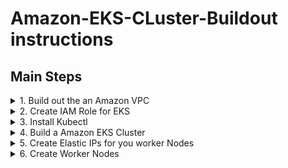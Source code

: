 # Amazon-EKS-CLuster-Buildout instructions



## Main Steps
<details>
  <summary> 1. Build out the an Amazon VPC </summary>
  
## Build a VPC for EKS using AWS EKS VPC Sample template
What this section builds using AWS Cloudformation...

![](images/EKS-Cluster-VPC.PNG)

* Open the IAM console at https://console.aws.amazon.com/cloudformation/home?region=us-east-2#

(you choose whatever region you want - I chose Ohio)
* Choose **Create stack**
* On the create a stack page, find **Amazon S3 URL*** adn enter the URL below & next
* Enter a Stack Name ```   EKS-sample-vpc    ``` ``` Next ```   ``` Next ```  ``` Create Stack ```

[Amazon EKS Cloudformation VPC template](https://amazon-eks.s3-us-west-2.amazonaws.com/cloudformation/2018-11-07/amazon-eks-vpc-sample.yaml) 
```
https://amazon-eks.s3-us-west-2.amazonaws.com/cloudformation/2018-11-07/amazon-eks-vpc-sample.yaml

```
</details>

<details>
  <summary> 2. Create IAM Role for EKS </summary>
#### In this Section we Create an IAM ROLE to manage EKS service access
 **Estimated Cost:**  not really any here. 
* Open the IAM console at https://console.aws.amazon.com/iam/ .
* Choose Roles, then ``` Create role ```.
* Choose **EKS** from the list of services then **EKS - Cluster** for your use case, and then ``` Next: Permissions ``` .
* Choose  ``` Next: Tags ```  ``` Next: Review ``` 
* Enter **Role name** <Your EKS Role Name>  and then ``` Create role ```
  
* Choose <Your EKS Role Name>
* Choose ``` Attach Policies ```
Add permissions to <Your EKS Role Name>
* Filter policies for  ``` AmazonEKSServicePolicy  ```  add a Check next to ** AmazonEKSServicePolicy**  then ``` Attach policy```  
  
</details>


<details>
  <summary> 3. Install Kubectl </summary>

     * Sub bullets
</details>

<details>
  <summary> 4. Build a Amazon EKS Cluster </summary>
  
  **Estimated Cost:**  $0.20/hr while running
                 
   #### Steps to Create the EKS Cluster
 
   * Log into the AWS Console
   * On the AWS Console go to Elastic Kubernetes Services - https://us-east-2.console.aws.amazon.com/eks/home?region=us-east-2#/home
   * At __Create EKS cluster__ enter your cluster name <EKS-Cluster>, then   ```  Next Step ```
   1. Cluster Configuration 
      * Pick the Kubernetes Version  ``` 1.18 ```
      * Cluster Service Role   ``` <Project>-eksrole ```
   2. Networking
     * VPC info  - Pick the VPC you made in step #1
     * Subnets - Pick all three of the subnets created with the VPC
     * leave **Public** for Cluctere endpoint access
     * ``` Next ```  ``` Next ```  ``` Create ``` 
</details>

<details>
  <summary> 5. Create Elastic IPs for you worker Nodes </summary>

  **Estimated Cost:**  your basically charged for them when they aren't attached to any running worker nodes.
                 $0.005 per IP address associated with a running instance per hour on a pro rata basis
</details>

<details>
  <summary> 6. Create Worker Nodes </summary>
  
  **Estimated Cost:** Hourly cost of running the ec2 servers

#### This section builds woker nodes in the VPC using a Cloudformation Script,  then attaches them to the EKS CLuster

* Open the IAM console at https://console.aws.amazon.com/cloudformation/home?region=us-east-2#

(you choose whatever region you want - I chose Ohio)
* Choose **Create stack**
* On the create a stack page, find **Amazon S3 URL*** adn enter the URL below & next
* Enter a Stack Name ```   EKS-sample-vpc    ``` ``` Next ```   ``` Next ```  ``` Create Stack ```


  [Check here!](https://docs.aws.amazon.com/eks/latest/userguide/eks-optimized-ami.html#gpu-ami) to see if this is still the most current version 

  The AWS CloudFormation node template:  

  ```
  https://amazon-eks.s3.us-west-2.amazonaws.com/cloudformation/2020-10-29/amazon-eks-nodegroup.yaml  
  ```

|Kubernetes version 1.18.8  | x86 |
|:------------------------------------|:--|
| Region	|  AMI ID	 |
|US East (Ohio) (us-east-2)  | ami-0dc6bc43da1b962d8	|
|US East (N. Virginia) (us-east-1) | ami-0fae38e27c6113140	|
|US West (Oregon) (us-west-2)	 | ami-04f0f3d381d07e0b6 |
US West (N. California) (us-west-1)	| ami-002e04ca6d86d255e |


| Kubernetes version 1.17.11 | x86 |
|:------------------------------------|:--|
| Region	|  AMI ID	 |
| US East (Ohio) (us-east-2)          | ami-0135903686f192ffe	|
| US East (N. Virginia) (us-east-1)   |	ami-07250434f8a7bc5f1 |
| US West (Oregon) (us-west-2)	      | ami-0c62450bce8f4f57f |
| US West (N. California) (us-west-1)	| ami-05bfd72ad17ebedb8 | 

###  Filling out the form:
The **ClusterName** in your node AWS CloudFormation template must **exactly match** the name of the cluster you want your nodes to join


**TROUBLESHOOTING** the cloudformation script (because you do everything perfectly - everytime!)
* The node is not tagged as being owned by the cluster. Your nodes must have the following tag applied to them, where <cluster-name> is replaced with the name of your cluster.
  

|Key	|Value|
|:-|:-|
|kubernetes.io/cluster/<cluster-name> | owned|


* The nodes may not be able to access the cluster using a public IP address. Ensure that nodes deployed in public subnets are assigned a public IP address. If not, you can associate an elastic IP address to a node after it's launched.

If you STILL have problems go [Here](https://docs.aws.amazon.com/eks/latest/userguide/troubleshooting.html)

  

</details>


